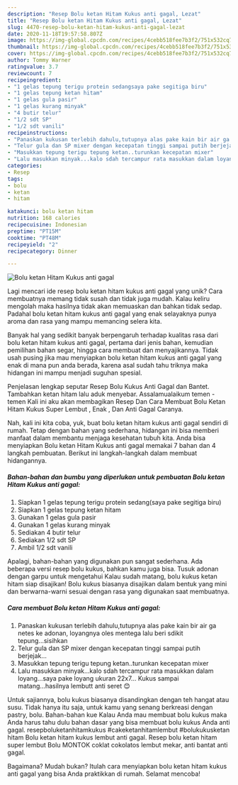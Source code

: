 ```yaml
---
description: "Resep Bolu ketan Hitam Kukus anti gagal, Lezat"
title: "Resep Bolu ketan Hitam Kukus anti gagal, Lezat"
slug: 4470-resep-bolu-ketan-hitam-kukus-anti-gagal-lezat
date: 2020-11-18T19:57:58.807Z
image: https://img-global.cpcdn.com/recipes/4cebb518fee7b3f2/751x532cq70/bolu-ketan-hitam-kukus-anti-gagal-foto-resep-utama.jpg
thumbnail: https://img-global.cpcdn.com/recipes/4cebb518fee7b3f2/751x532cq70/bolu-ketan-hitam-kukus-anti-gagal-foto-resep-utama.jpg
cover: https://img-global.cpcdn.com/recipes/4cebb518fee7b3f2/751x532cq70/bolu-ketan-hitam-kukus-anti-gagal-foto-resep-utama.jpg
author: Tommy Warner
ratingvalue: 3.7
reviewcount: 7
recipeingredient:
- "1 gelas tepung terigu protein sedangsaya pake segitiga biru"
- "1 gelas tepung ketan hitam"
- "1 gelas gula pasir"
- "1 gelas kurang minyak"
- "4 butir telur"
- "1/2 sdt SP"
- "1/2 sdt vanili"
recipeinstructions:
- "Panaskan kukusan terlebih dahulu,tutupnya alas pake kain bir air ga netes ke adonan, loyangnya oles mentega lalu beri sdikit tepung...sisihkan"
- "Telur gula dan SP mixer dengan kecepatan tinggi sampai putih berjejak..."
- "Masukkan tepung terigu tepung ketan..turunkan kecepatan mixer"
- "Lalu masukkan minyak...kalo sdah tercampur rata masukkan dalam loyang...saya pake loyang ukuran 22x7... Kukus sampai matang...hasilnya lembutt anti seret 😊"
categories:
- Resep
tags:
- bolu
- ketan
- hitam

katakunci: bolu ketan hitam 
nutrition: 168 calories
recipecuisine: Indonesian
preptime: "PT15M"
cooktime: "PT48M"
recipeyield: "2"
recipecategory: Dinner

---
```



![Bolu ketan Hitam Kukus anti gagal](https://img-global.cpcdn.com/recipes/4cebb518fee7b3f2/751x532cq70/bolu-ketan-hitam-kukus-anti-gagal-foto-resep-utama.jpg)

Lagi mencari ide resep bolu ketan hitam kukus anti gagal yang unik? Cara membuatnya memang tidak susah dan tidak juga mudah. Kalau keliru mengolah maka hasilnya tidak akan memuaskan dan bahkan tidak sedap. Padahal bolu ketan hitam kukus anti gagal yang enak selayaknya punya aroma dan rasa yang mampu memancing selera kita.

Banyak hal yang sedikit banyak berpengaruh terhadap kualitas rasa dari bolu ketan hitam kukus anti gagal, pertama dari jenis bahan, kemudian pemilihan bahan segar, hingga cara membuat dan menyajikannya. Tidak usah pusing jika mau menyiapkan bolu ketan hitam kukus anti gagal yang enak di mana pun anda berada, karena asal sudah tahu triknya maka hidangan ini mampu menjadi suguhan spesial.

Penjelasan lengkap seputar Resep Bolu Kukus Anti Gagal dan Bantet. Tambahkan ketan hitam lalu aduk menyebar. Assalamualaikum temen - temen Kali ini aku akan membagikan Resep Dan Cara Membuat Bolu Ketan Hitam Kukus Super Lembut , Enak , Dan Anti Gagal Caranya.


Nah, kali ini kita coba, yuk, buat bolu ketan hitam kukus anti gagal sendiri di rumah. Tetap dengan bahan yang sederhana, hidangan ini bisa memberi manfaat dalam membantu menjaga kesehatan tubuh kita. Anda bisa menyiapkan Bolu ketan Hitam Kukus anti gagal memakai 7 bahan dan 4 langkah pembuatan. Berikut ini langkah-langkah dalam membuat hidangannya.

<!--inarticleads1-->

##### Bahan-bahan dan bumbu yang diperlukan untuk pembuatan Bolu ketan Hitam Kukus anti gagal:

1. Siapkan 1 gelas tepung terigu protein sedang(saya pake segitiga biru)
1. Siapkan 1 gelas tepung ketan hitam
1. Gunakan 1 gelas gula pasir
1. Gunakan 1 gelas kurang minyak
1. Sediakan 4 butir telur
1. Sediakan 1/2 sdt SP
1. Ambil 1/2 sdt vanili


Apalagi, bahan-bahan yang digunakan pun sangat sederhana. Ada beberapa versi resep bolu kukus, bahkan kamu juga bisa. Tusuk adonan dengan garpu untuk mengetahui Kalau sudah matang, bolu kukus ketan hitam siap disajikan! Bolu kukus biasanya disajikan dalam bentuk yang mini dan berwarna-warni sesuai dengan rasa yang digunakan saat membuatnya. 

<!--inarticleads2-->

##### Cara membuat Bolu ketan Hitam Kukus anti gagal:

1. Panaskan kukusan terlebih dahulu,tutupnya alas pake kain bir air ga netes ke adonan, loyangnya oles mentega lalu beri sdikit tepung...sisihkan
1. Telur gula dan SP mixer dengan kecepatan tinggi sampai putih berjejak...
1. Masukkan tepung terigu tepung ketan..turunkan kecepatan mixer
1. Lalu masukkan minyak...kalo sdah tercampur rata masukkan dalam loyang...saya pake loyang ukuran 22x7... Kukus sampai matang...hasilnya lembutt anti seret 😊


Untuk sajiannya, bolu kukus biasanya disandingkan dengan teh hangat atau susu. Tidak hanya itu saja, untuk kamu yang senang berkreasi dengan pastry, bolu. Bahan-bahan kue Kalau Anda mau membuat bolu kukus maka Anda harus tahu dulu bahan dasar yang bisa membuat bolu kukus Anda anti gagal. resepboluketanhitamkukus #cakeketanhitamlembut #bolukukusketan hitam Bolu ketan hitam kukus lembut anti gagal. Resep bolu ketan hitam super lembut Bolu MONTOK coklat cokolatos lembut mekar, anti bantat anti gagal. 

Bagaimana? Mudah bukan? Itulah cara menyiapkan bolu ketan hitam kukus anti gagal yang bisa Anda praktikkan di rumah. Selamat mencoba!
